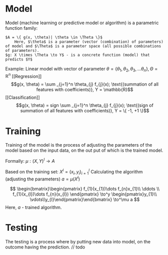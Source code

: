# Model

Model (machine learning or predictive model or algorithm) is a parametric function family:

	$A = \{ g(x, \theta)| \theta \in \Theta \}$
		Here, $\theta$ is a parameter (vector (combination) of parameters) of model and $\Theta$ is a parameter space (all possible combinations of parameters).
	$g: X \times \Theta \to Y$ - is a concrete function (model) that predicts $Y$

Example:
	Linear model with vector of parameter $\theta = \{ \theta_{1}, \theta_{2}, \theta_{3}, \dots \theta_{n} \}, \Theta = \mathbb{R}^n$
[[Regression]]
$$g(x, \theta) = \sum _{j=1}^n \theta_{j} f_{j}(x); \text{(summation of all features with coefficients)}, Y = \mathbb{R}$$
[[Classification]]
$$g(x, \theta) = sign \sum _{j=1}^n \theta_{j} f_{j}(x); \text{(sign of summation of all features with coefficients)}, Y = \{ -1, +1 \}$$

# Training
Training of the model is the process of adjusting the parameters of the model based on the input data, on the out put of which is the trained model.

Formally:
	$\mu : (X, Y)^l \to A$

Based on the training set: 
	$X^l=(x_{i}, y_{i})^l_{i=1}$
Calculating the algorithm (adjusting the parameters)
	$a = \mu(X^l)$

$$
\begin{bmatrix}\begin{pmatrix} f_{1}(x_{1})\dots f_{n}x_{1}\\
  \ddots \\
f_{1}(x_{l})\dots f_{n}(x_{l})
\end{pmatrix} \to^y \begin{pmatrix}y_{1}\\ \vdots\\y_{l}\end{pmatrix}\end{bmatrix} \to^\mu a
$$
Here, $a$ - trained algorithm.

# Testing
The testing is a process where by putting new data into model, on the outcome having the prediction.
// todo